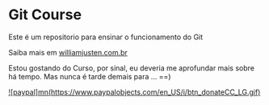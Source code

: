 # Git Course

Este é um repositorio para ensinar o funcionamento do Git



Saiba mais em [williamjusten.com.br](http://williamjusten.com.br)



Estou gostando do Curso, por sinal, eu deveria me aprofundar mais 
sobre há tempo. Mas nunca é tarde demais para ... ==)

[![paypal]mn(https://www.paypalobjects.com/en_US/i/btn_donateCC_LG.gif)](https://www.paypal.com/cgi-bin/webscr?cmd=_s-xclick&hosted_button_id=UTMFZUHXËUGE)





